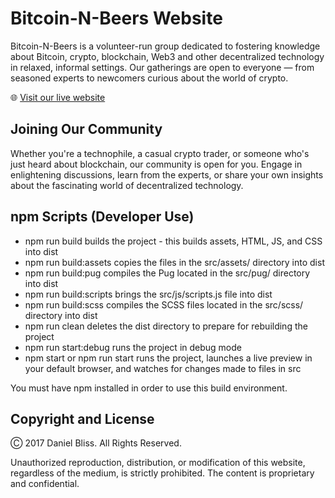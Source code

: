 # Bitcoin-N-Beers Website

Bitcoin-N-Beers is a volunteer-run group dedicated to fostering knowledge about Bitcoin, crypto, blockchain, Web3 and other decentralized technology in relaxed, informal settings. Our gatherings are open to everyone — from seasoned experts to newcomers curious about the world of crypto.

🌐 [Visit our live website](https://www.bitcoinandbeers.com/)

## Joining Our Community

Whether you're a technophile, a casual crypto trader, or someone who's just heard about blockchain, our community is open for you. Engage in enlightening discussions, learn from the experts, or share your own insights about the fascinating world of decentralized technology.

## npm Scripts (Developer Use)
* npm run build builds the project - this builds assets, HTML, JS, and CSS into dist
* npm run build:assets copies the files in the src/assets/ directory into dist
* npm run build:pug compiles the Pug located in the src/pug/ directory into dist
* npm run build:scripts brings the src/js/scripts.js file into dist
* npm run build:scss compiles the SCSS files located in the src/scss/ directory into dist
* npm run clean deletes the dist directory to prepare for rebuilding the project
* npm run start:debug runs the project in debug mode
* npm start or npm run start runs the project, launches a live preview in your default browser, and watches for changes made to files in src

You must have npm installed in order to use this build environment.

## Copyright and License

Ⓒ 2017 Daniel Bliss. All Rights Reserved.

Unauthorized reproduction, distribution, or modification of this website, regardless of the medium, is strictly prohibited. The content is proprietary and confidential.

